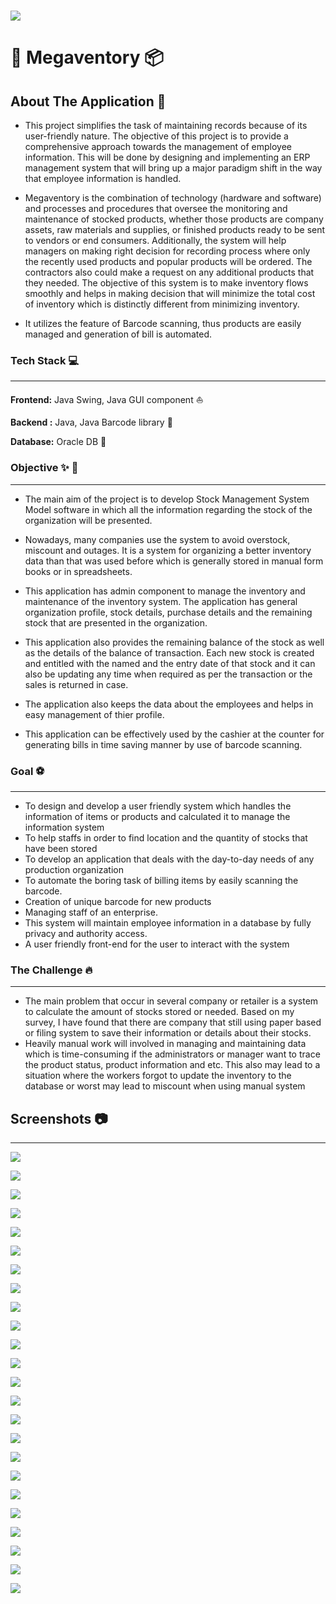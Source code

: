 ![](https://images.saasworthy.com/megaventory_590_logo_1596538864_afqyb.png)
=============

:department_store:  Megaventory  :package:
=============
About The Application :page_facing_up:
-------------
- This project simplifies the task of maintaining records because of its user-friendly nature. The objective of this project is to provide a comprehensive approach towards the management of employee information. This will be done by designing and implementing an ERP management system that will bring up a major paradigm shift in the way that employee information is handled.  

- Megaventory is the combination of technology (hardware and software) and processes and procedures that oversee the monitoring and maintenance of stocked products, whether those products are company assets, raw materials and supplies, or finished products ready to be sent to vendors or end consumers. Additionally, the system will help managers on making right decision for recording process where only the recently used products and popular products will be ordered. The contractors also could make a request on any additional products that they needed. The objective of this system is to make inventory flows smoothly and helps in making decision that will minimize the total cost of inventory which is distinctly different from minimizing inventory.

- It utilizes the feature of Barcode scanning, thus products are easily managed and generation of bill is automated.

### Tech Stack :computer:
-----------
**Frontend:** Java Swing, Java GUI component :sailboat:

**Backend	:** Java, Java Barcode library :fire_engine:

**Database:** Oracle DB  :tractor:

### Objective :sparkles:  :rocket:
-------
- The main aim of the project is to develop Stock Management System Model software in which all the information regarding the stock of the organization will be presented. 

- Nowadays, many companies use the system to avoid overstock, miscount and outages. It is a system for organizing a better inventory data than that was used before which is generally stored in manual form books or in spreadsheets. 

- This application has admin component to manage the inventory and maintenance of the inventory system. The application has general organization profile, stock details, purchase details and the remaining stock that are presented in the organization. 

- This application also provides the remaining balance of the stock as well as the details of the balance of transaction. Each new stock is created and entitled with the named and the entry date of that stock and it can also be updating any time when required as per the transaction or the sales is returned in case.

- The application also keeps the data about the employees and helps in easy management of thier profile.

- This application can be effectively used by the cashier at the counter for generating bills in time saving manner by use of barcode scanning.


### Goal :soccer: 
-----
- To design and develop a user friendly system which handles the information of items or products and calculated it to manage the information system 
- To help staffs in order to find location and the quantity of stocks that have been stored 
- To develop an application that deals with the day-to-day needs of any production organization
- To automate the boring task of billing items by easily scanning the barcode.
- Creation of unique barcode for new products
- Managing staff of an enterprise.
- This system will maintain employee information in a database by fully privacy and authority access. 
- A user friendly front-end for the user to interact with the system



### The Challenge :fire:
-----
- The main problem that occur in several company or retailer is a system to calculate the amount of stocks stored or needed. Based on my survey, I have found that there are company that still using paper based or filing system to save their information or details about their stocks. 
- Heavily manual work will involved in managing and maintaining data which is time-consuming if the administrators or manager want to trace the product status, product information and etc. This also may lead to a situation where the workers forgot to update the inventory to the database or worst may lead to miscount when using manual system


## Screenshots :camera:
--------

![](images/1.png)


![](images/2.png)


![](images/3.png)


![](images/4.png)


![](images/5.png)


![](images/6.png)


![](images/7.png)


![](images/8.png)


![](images/9.png)


![](images/10.png)


![](images/11.png)


![](images/12.png)


![](images/13.png)


![](images/14.png)


![](images/15.png)


![](images/16.png)


![](images/17.png)


![](images/18.png)


![](images/19.png)


![](images/20.png)


![](images/21.png)


![](images/22.png)


![](images/23.png)


![](images/24.png)
